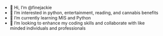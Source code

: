 - 👋 Hi, I’m @finejackie
- 👀 I’m interested in python, entertainment, reading, and cannabis benefits
- 🌱 I’m currently learning MIS and Python
- 💞️ I’m looking to enhance my coding skills and collaborate with like minded individuals and professionals

<!---
finejackie/finejackie is a ✨ special ✨ repository because its `README.md` (this file) appears on your GitHub profile.
You can click the Preview link to take a look at your changes.
--->
